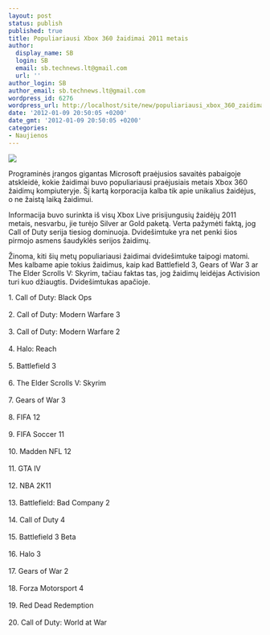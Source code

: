 ```yaml
---
layout: post
status: publish
published: true
title: Populiariausi Xbox 360 žaidimai 2011 metais
author:
  display_name: SB
  login: SB
  email: sb.technews.lt@gmail.com
  url: ''
author_login: SB
author_email: sb.technews.lt@gmail.com
wordpress_id: 6276
wordpress_url: http://localhost/site/new/populiariausi_xbox_360_zaidimai_2011_metais/
date: '2012-01-09 20:50:05 +0200'
date_gmt: '2012-01-09 20:50:05 +0200'
categories:
- Naujienos
---
```

<div class="imgright"><img src="http://technews.lt/upload/1319547521_call_of_duty_modern_warfare_3_by_stiannius-d3g8llx2.jpg"  /></div>
<p>Programinės įrangos gigantas Microsoft praėjusios savaitės pabaigoje atskleidė, kokie žaidimai buvo populiariausi praėjusiais metais Xbox 360 žaidimų kompiuteryje. Šį kartą korporacija kalba tik apie unikalius žaidėjus, o ne žaistą laiką žaidimui.</p>
<p>Informacija buvo surinkta iš visų Xbox Live prisijungusių žaidėjų 2011 metais, nesvarbu, jie turėjo Silver ar Gold paketą. Verta pažymėti faktą, jog Call of Duty serija tiesiog dominuoja. Dvidešimtuke yra net penki šios pirmojo asmens šaudyklės serijos žaidimų.</p>
<p>Žinoma, kiti šių metų populiariausi žaidimai dvidešimtuke taipogi matomi. Mes kalbame apie tokius žaidimus, kaip kad Battlefield 3, Gears of War 3 ar The Elder Scrolls V: Skyrim, tačiau faktas tas, jog žaidimų leidėjas Activision turi kuo džiaugtis. Dvidešimtukas apačioje.</p>
<p>1. Call of Duty: Black Ops<br />
<br />2. Call of Duty: Modern Warfare 3<br />
<br />3. Call of Duty: Modern Warfare 2<br />
<br />4. Halo: Reach<br />
<br />5. Battlefield 3<br />
<br />6. The Elder Scrolls V: Skyrim<br />
<br />7. Gears of War 3<br />
<br />8. FIFA 12<br />
<br />9. FIFA Soccer 11<br />
<br />10. Madden NFL 12<br />
<br />11. GTA IV<br />
<br />12. NBA 2K11<br />
<br />13. Battlefield: Bad Company 2<br />
<br />14. Call of Duty 4<br />
<br />15. Battlefield 3 Beta<br />
<br />16. Halo 3<br />
<br />17. Gears of War 2<br />
<br />18. Forza Motorsport 4<br />
<br />19. Red Dead Redemption<br />
<br />20. Call of Duty: World at War</p>
